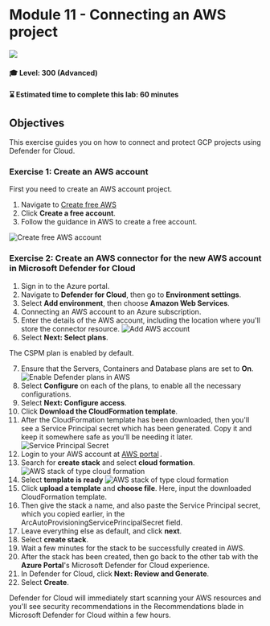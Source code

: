 # Module 11 - Connecting an AWS  project

<p align="left"><img src="../Images/asc-labs-advanced.gif?raw=true"></p>

#### 🎓 Level: 300 (Advanced)
#### ⌛ Estimated time to complete this lab: 60 minutes

## Objectives
This exercise guides you on how to connect and protect GCP projects using Defender for Cloud.

### Exercise 1: Create an AWS account

First you need to create an AWS account project. 

1.	Navigate to [Create free AWS](https://portal.aws.amazon.com/billing/signup?refid=em_127222&redirect_url=https%3A%2F%2Faws.amazon.com%2Fregistration-confirmation#/start/email)  
2.  Click **Create a free account**.
3.  Follow the guidance in AWS to create a free account.

 ![Create free AWS account](../Images/create-free-aws.png?raw=true)

### Exercise 2: Create an AWS connector for the new AWS account in Microsoft Defender for Cloud

1. Sign in to the Azure portal.
2. Navigate to **Defender for Cloud**, then go to **Environment settings**.
3. Select **Add environment**, then choose **Amazon Web Services**.
4. Connecting an AWS account to an Azure subscription.
5. Enter the details of the AWS account, including the location where you'll store the connector resource.
 ![Add AWS account](../Images/add-aws-account.png?raw=true)
6. Select **Next: Select plans**.

The CSPM plan is enabled by default.

7. Ensure that the Servers, Containers and Database plans are set to **On**. 
 ![Enable Defender plans in AWS](../Images/aws-select-plans.png?raw=true)
8. Select **Configure** on each of the plans, to enable all the necessary configurations.
9. Select **Next: Configure access**.
10. Click **Download the CloudFormation template**.
11. After the CloudFormation template has been downloaded, then you'll see a Service Principal secret which has been generated. Copy it and keep it somewhere safe as you'll be needing it later.
 ![Service Principal Secret](../Images/aws-service-principal-secret.png?raw=true)
11. Login to your AWS account at [AWS portal](https://portal.aws.amazon.com/billing/signup?refid=em_127222&redirect_url=https%3A%2F%2Faws.amazon.com%2Fregistration-confirmation#/start/email) .
12. Search for **create stack** and select **cloud formation**.
 ![AWS stack of type cloud formation](../Images/aws-stack-cloud-formation.png?raw=true)
12. Select **template is ready** 
 ![AWS stack of type cloud formation](../Images/stack-template-aws.png?raw=true)
13. Click **upload a template** and **choose file**. Here, input the downloaded CloudFormation template.
14. Then give the stack a name, and also paste the Service Principal secret, which you copied earlier, in the ArcAutoProvisioningServicePrincipalSecret field.
15. Leave everything else as default, and click **next**.
16. Select **create stack**.
17. Wait a few minutes for the stack to be successfully created in AWS.
18. After the stack has been created, then go back to the other tab with the **Azure Portal**'s Microsoft Defender for Cloud experience.
19. In Defender for Cloud, click **Next: Review and Generate**.
14. Select **Create**.

Defender for Cloud will immediately start scanning your AWS resources and you'll see security recommendations in the Recommendations blade in Microsoft Defender for Cloud within a few hours. 

